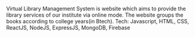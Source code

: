 Virtual Library Management System is website which aims to provide the library services of our institute via online mode. The website groups the books according to college years(in Btech). Tech: Javascript, HTML, CSS, ReactJS, NodeJS, ExpressJS, MongoDB, Firebase
